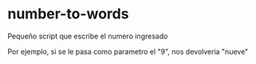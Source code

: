 # number-to-words

Pequeño script que escribe el numero ingresado

Por ejemplo, si se le pasa como parametro el "9", nos devolveria "nueve"